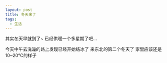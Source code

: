 ```yaml
---
layout: post
title: 冬天来了
tags:
  - 生活
---
```


其实冬天早就到了~ 已经供暖一个多星期了吧...
<!-- more -->
今天中午去洗澡的路上发现已经开始结冰了
来东北的第二个冬天了
家里应该还是10~20℃的样子